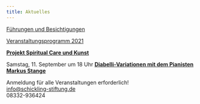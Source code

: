 ```yaml
---
title: Aktuelles
---
```

[Führungen und Besichtigungen](/fuehrungen/) 

  
[Veranstaltungsprogramm 2021](/veranstaltungen/2021/)
   

[**Projekt Spiritual Care und Kunst**](/spiritualcare/)

Samstag, 11. September um 18 Uhr
[**Diabelli-Variationen mit dem Pianisten Markus Stange**](/veranstaltungen/2021/stangediabelli/)  

Anmeldung für alle Veranstaltungen erforderlich!  
info@schickling-stiftung.de    
08332-936424

